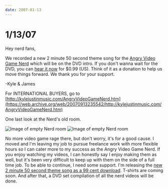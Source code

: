 ```yaml
---
date: 2007-01-13
---
```

# 1/13/07

Hey nerd fans,

We recorded a new 2 minute 50 second theme song for the [Angry Video Game Nerd](https://web.archive.org/web/20070913235542/http://cinemassacre.com/Movies/Nes_Nerd.html) which will be on the DVD intro. If you don't wanna wait for the DVD, you can [hear it now](https://web.archive.org/web/20070913235542/http://void.snocap.com/s/T3-31324-QGXCN3277M-R/) for $0.99 (US). Think of it as a donation to help us move things forward. We thank you for your support.

-Kyle & James

For INTERNATIONAL BUYERS, go to [http://kylejustinmusic.com/AngryVideoGameNerd.htm](https://web.archive.org/web/20070913235542/http://kylejustinmusic.com/AngryVideoGameNerd.htm)

One last look at the Nerd's old room.

![Image of empty Nerd room](https://i.imgur.com/aUwGp0t.jpg)
![Image of empty Nerd room](https://i.imgur.com/FTg1sC3.jpg)

No more video game rage there, but don't worry, it's for a good cause. I moved and l'm leaving my job to pursue freelance work with more flexible hours so I can cater more to my success as the Angry Video Game Nerd. If you enjoy watching my videos, I can honestly say I enjoy making them as well, but it's been very difficult to keep up with them on the side of a full time job. To be able to continue, I need some support. I'm releasing the [new 2 minute 50 second theme song as a 99 cent download](https://web.archive.org/web/20070913235542/http://void.snocap.com/s/T3-31324-QGXCN3277M-R/). T-shirts are coming soon. And after that, a DVD set compilation of all the nerd videos will be done.